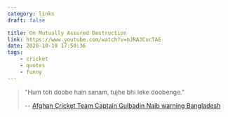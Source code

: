 ```yaml
---
category: links
draft: false

title: On Mutually Assured Destruction
link: https://www.youtube.com/watch?v=nJRA3CucTAE
date: 2020-10-10 17:50:36
tags:
    - cricket
    - quotes
    - funny
---
```


> "Hum toh doobe hain sanam, tujhe bhi leke doobenge."
> 
> -- [Afghan Cricket Team Captain Gulbadin Naib warning Bangladesh](https://www.youtube.com/watch?v=nJRA3CucTAE)
